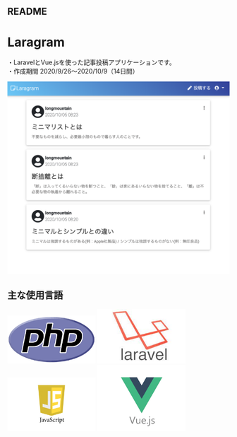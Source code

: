 ## README

# Laragram
・LaravelとVue.jsを使った記事投稿アプリケーションです。  
・作成期間 2020/9/26〜2020/10/9（14日間）
  
![記事一覧](https://github.com/longmt0225/laravel/blob/main/index.png)

## 主な使用言語
<img src="https://github.com/longmt0225/laravel/blob/main/PHP.png" width="200px">
<img src="https://github.com/longmt0225/laravel/blob/main/laravel.jpeg" width="200px">
<img src="https://github.com/longmt0225/laravel/blob/main/js.jpg" width="200px">
<img src="https://github.com/longmt0225/laravel/blob/main/vue.png" width="200px">


 
